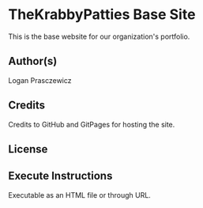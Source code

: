 # TheKrabbyPatties Base Site
This is the base website for our organization's portfolio.

## Author(s)
Logan Prasczewicz

## Credits
Credits to GitHub and GitPages for hosting the site.

## License


## Execute Instructions
Executable as an HTML file or through URL.
